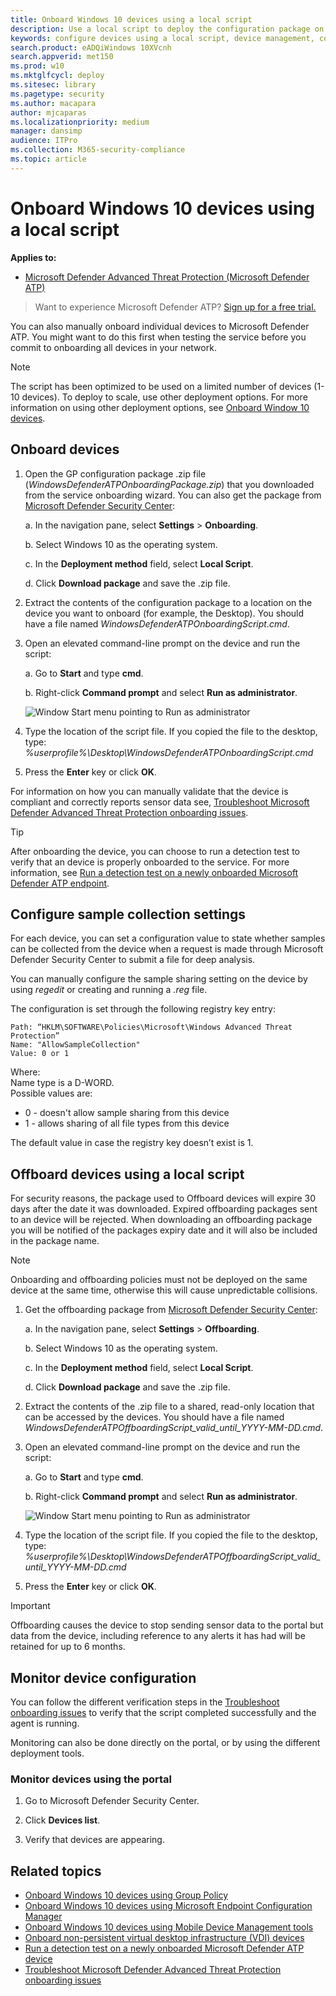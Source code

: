 ```yaml
---
title: Onboard Windows 10 devices using a local script
description: Use a local script to deploy the configuration package on devices so that they are onboarded to the service.
keywords: configure devices using a local script, device management, configure Windows ATP devices, configure Microsoft Defender Advanced Threat Protection devices
search.product: eADQiWindows 10XVcnh
search.appverid: met150
ms.prod: w10
ms.mktglfcycl: deploy
ms.sitesec: library
ms.pagetype: security
ms.author: macapara
author: mjcaparas
ms.localizationpriority: medium
manager: dansimp
audience: ITPro
ms.collection: M365-security-compliance
ms.topic: article
---
```


# Onboard Windows 10 devices using a local script

**Applies to:**


- [Microsoft Defender Advanced Threat Protection (Microsoft Defender ATP)](https://go.microsoft.com/fwlink/p/?linkid=2069559)




>Want to experience Microsoft Defender ATP? [Sign up for a free trial.](https://www.microsoft.com/microsoft-365/windows/microsoft-defender-atp?ocid=docs-wdatp-configureendpointsscript-abovefoldlink)

You can also manually onboard individual devices to Microsoft Defender ATP. You might want to do this first when testing the service before you commit to onboarding all devices in your network.

> [!NOTE]
> The script has been optimized to be used on a limited number of devices (1-10 devices). To deploy to scale, use other deployment options. For more information on using other deployment options, see [Onboard Window 10 devices](configure-endpoints.md).

## Onboard devices
1.  Open the GP configuration package .zip file (*WindowsDefenderATPOnboardingPackage.zip*) that you downloaded from the service onboarding wizard. You can also get the package from [Microsoft Defender Security Center](https://securitycenter.windows.com/):

    a.  In the navigation pane, select **Settings** > **Onboarding**.

    b. Select Windows 10 as the operating system.

    c.  In the **Deployment method** field, select **Local Script**.

    d. Click **Download package** and save the .zip file.


2.  Extract the contents of the configuration package to a location on the device you want to onboard (for example, the Desktop). You should have a file named *WindowsDefenderATPOnboardingScript.cmd*.

3.  Open an elevated command-line prompt on the device and run the script:

    a.  Go to **Start** and type **cmd**.

    b.  Right-click **Command prompt** and select **Run as administrator**.

    ![Window Start menu pointing to Run as administrator](images/run-as-admin.png)

4.  Type the location of the script file. If you copied the file to the desktop, type: *%userprofile%\Desktop\WindowsDefenderATPOnboardingScript.cmd*

5.  Press the **Enter** key or click **OK**.

For information on how you can manually validate that the device is compliant and correctly reports sensor data see, [Troubleshoot Microsoft Defender Advanced Threat Protection onboarding issues](troubleshoot-onboarding.md).


>[!TIP]
> After onboarding the device, you can choose to run a detection test to verify that an device is properly onboarded to the service. For more information, see [Run a detection test on a newly onboarded Microsoft Defender ATP endpoint](run-detection-test.md).

## Configure sample collection settings
For each device, you can set a configuration value to state whether samples can be collected from the device when a request is made through Microsoft Defender Security Center to submit a file for deep analysis.

You can manually configure the sample sharing setting on the device by using *regedit* or creating and running a *.reg* file.

The configuration is set through the following registry key entry:

```
Path: “HKLM\SOFTWARE\Policies\Microsoft\Windows Advanced Threat Protection”
Name: "AllowSampleCollection"
Value: 0 or 1
```
Where:<br>
Name type is a D-WORD. <br>
Possible values are:
- 0 - doesn't allow sample sharing  from this device
- 1 - allows sharing of all file types from this device

The default value in case the registry key doesn’t exist is 1.


## Offboard devices using a local script
For security reasons, the package used to Offboard devices will expire 30 days after the date it was downloaded. Expired offboarding packages sent to an device will be rejected. When downloading an offboarding package you will be notified of the packages expiry date and it will also be included in the package name.

> [!NOTE]
> Onboarding and offboarding policies must not be deployed on the same device at the same time, otherwise this will cause unpredictable collisions.

1. Get the offboarding package from [Microsoft Defender Security Center](https://securitycenter.windows.com/):

    a.  In the navigation pane, select **Settings** > **Offboarding**.

    b. Select Windows 10 as the operating system.

    c.  In the **Deployment method** field, select **Local Script**.

    d. Click **Download package** and save the .zip file.

2. Extract the contents of the .zip file to a shared, read-only location that can be accessed by the devices. You should have a file named *WindowsDefenderATPOffboardingScript_valid_until_YYYY-MM-DD.cmd*.

3.  Open an elevated command-line prompt on the device and run the script:

    a.  Go to **Start** and type **cmd**.

    b.  Right-click **Command prompt** and select **Run as administrator**.

    ![Window Start menu pointing to Run as administrator](images/run-as-admin.png)

4.  Type the location of the script file. If you copied the file to the desktop, type: *%userprofile%\Desktop\WindowsDefenderATPOffboardingScript_valid_until_YYYY-MM-DD.cmd*

5.  Press the **Enter** key or click **OK**.

> [!IMPORTANT]
> Offboarding causes the device to stop sending sensor data to the portal but data from the device, including reference to any alerts it has had will be retained for up to 6 months.


## Monitor device configuration
You can follow the different verification steps in the [Troubleshoot onboarding issues](troubleshoot-onboarding.md) to verify that the script completed successfully and the agent is running.

Monitoring can also be done directly on the portal, or by using the different deployment tools.

### Monitor devices using the portal
1. Go to Microsoft Defender Security Center.

2. Click **Devices list**.

3. Verify that devices are appearing.


## Related topics
- [Onboard Windows 10 devices using Group Policy](configure-endpoints-gp.md)
- [Onboard Windows 10 devices using Microsoft Endpoint Configuration Manager](configure-endpoints-sccm.md)
- [Onboard Windows 10 devices using Mobile Device Management tools](configure-endpoints-mdm.md)
- [Onboard non-persistent virtual desktop infrastructure (VDI) devices](configure-endpoints-vdi.md)
- [Run a detection test on a newly onboarded Microsoft Defender ATP device](run-detection-test.md)
- [Troubleshoot Microsoft Defender Advanced Threat Protection onboarding issues](troubleshoot-onboarding.md)
